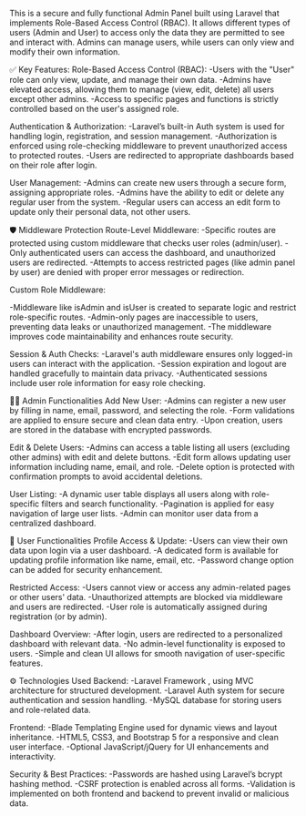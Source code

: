 This is a secure and fully functional Admin Panel built using Laravel that implements Role-Based Access Control (RBAC). It allows different types of users (Admin and User) to access only the data they are permitted to see and interact with. Admins can manage users, while users can only view and modify their own information.

✅ Key Features:
Role-Based Access Control (RBAC):
-Users with the "User" role can only view, update, and manage their own data.
-Admins have elevated access, allowing them to manage (view, edit, delete) all users except other admins.
-Access to specific pages and functions is strictly controlled based on the user's assigned role.

Authentication & Authorization:
-Laravel’s built-in Auth system is used for handling login, registration, and session management.
-Authorization is enforced using role-checking middleware to prevent unauthorized access to protected routes.
-Users are redirected to appropriate dashboards based on their role after login.

User Management:
-Admins can create new users through a secure form, assigning appropriate roles.
-Admins have the ability to edit or delete any regular user from the system.
-Regular users can access an edit form to update only their personal data, not other users.

🛡️ Middleware Protection
Route-Level Middleware:
-Specific routes are protected using custom middleware that checks user roles (admin/user).
-Only authenticated users can access the dashboard, and unauthorized users are redirected.
-Attempts to access restricted pages (like admin panel by user) are denied with proper error messages or redirection.

Custom Role Middleware:

-Middleware like isAdmin and isUser is created to separate logic and restrict role-specific routes.
-Admin-only pages are inaccessible to users, preventing data leaks or unauthorized management.
-The middleware improves code maintainability and enhances route security.

Session & Auth Checks:
-Laravel's auth middleware ensures only logged-in users can interact with the application.
-Session expiration and logout are handled gracefully to maintain data privacy.
-Authenticated sessions include user role information for easy role checking.

🧑‍💻 Admin Functionalities
Add New User:
-Admins can register a new user by filling in name, email, password, and selecting the role.
-Form validations are applied to ensure secure and clean data entry.
-Upon creation, users are stored in the database with encrypted passwords.

Edit & Delete Users:
-Admins can access a table listing all users (excluding other admins) with edit and delete buttons.
-Edit form allows updating user information including name, email, and role.
-Delete option is protected with confirmation prompts to avoid accidental deletions.

User Listing:
-A dynamic user table displays all users along with role-specific filters and search functionality.
-Pagination is applied for easy navigation of large user lists.
-Admin can monitor user data from a centralized dashboard.

👤 User Functionalities
Profile Access & Update:
-Users can view their own data upon login via a user dashboard.
-A dedicated form is available for updating profile information like name, email, etc.
-Password change option can be added for security enhancement.

Restricted Access:
-Users cannot view or access any admin-related pages or other users' data.
-Unauthorized attempts are blocked via middleware and users are redirected.
-User role is automatically assigned during registration (or by admin).

Dashboard Overview:
-After login, users are redirected to a personalized dashboard with relevant data.
-No admin-level functionality is exposed to users.
-Simple and clean UI allows for smooth navigation of user-specific features.

⚙️ Technologies Used
Backend:
-Laravel Framework , using MVC architecture for structured development.
-Laravel Auth system for secure authentication and session handling.
-MySQL database for storing users and role-related data.

Frontend:
-Blade Templating Engine used for dynamic views and layout inheritance.
-HTML5, CSS3, and Bootstrap 5 for a responsive and clean user interface.
-Optional JavaScript/jQuery for UI enhancements and interactivity.

Security & Best Practices:
-Passwords are hashed using Laravel’s bcrypt hashing method.
-CSRF protection is enabled across all forms.
-Validation is implemented on both frontend and backend to prevent invalid or malicious data.



